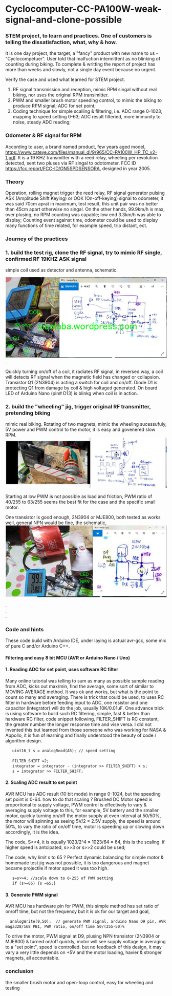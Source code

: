 # Cyclocomputer-CC-PA100W-weak-signal-and-clone-possible
### STEM project, to learn and practices.  One of customers is telling the dissatisfaction, what, why & how.  
  
It is one day project, the target, a "fancy" product with new name to us - "Cyclocompetuer". User told that malfuction intermittent as no blinking of counting during biking. To complete & writting the report of project has more than weeks and slowly, not a single day event because no urgent.  

Verify the case and used what learned for STEM project.  
  
1) RF signal transmission and reception, mimic RPM singal without real biking, nor uses the original RPM transimitter.  
2) PWM and smaller brush motor speeding control, to mimic the biking to produce RPM signal; ADC for set point;  
3) Coding technique for simple scalling & filtering, i.e. ADC range 0-1023, mapping to speed setting 0-63; ADC result filteried, more immunity to noise, steady ADC reading;  

### Odometer & RF signal for RPM
According to user, a brand named product, few years aged model, https://www.cateye.com/files/manual_dl/9/965/CC-PA100W_HP_TC_v2-1.pdf. It is a 19 KHZ transmitter with a reed relay, wheeling per revolution detected, sent two pluses via RF singal to odotometer. FCC ID https://fcc.report/FCC-ID/ON5SPDSENSORA, designed in year 2005.  

### Theory
Operation, rolling magnet trigger the reed relay, RF signal generator pulsing ASK (Amplitude Shift Keying) or OOK (On-off-keying) signal to odometer, it was said 70cm aprat in maximum, test result, this unit pair was no better than 45cm apart otherwise no singal. On the other hands, 99.9km/h is max, over plusing, no RPM counting was capable; low end 3.3km/h was able to display; Counting event against time, odometer could be used to display many functions of time related, for example speed, trip distant, ect.  
  
  
### Journey of the practices  
###    1. build the test rig, clone the RF signal, try to mimic RF single, confirmed RF 19KHZ ASK signal
simple coil used as detector and antenna, schematic.  

![mimic_19KHZ_OOK.jpg](mimic_19KHZ_OOK.jpg)  
.  

Quickly turning on/off of a coil, it radiates RF signal, in reversed way, a coil will detects RF signal when the magnetic field has changed or collapsion. Transistor Q1 (2N3904) is acting a switch for coil and on/off. Diode D1 is protecting Q1 from damage by coil & high voltaged generated. On board LED of Arduino Nano (pin# D13) is blinkg when coil is in action.


###    2. build the "wheeling" jig, trigger original RF transmitter, pretending biking  
mimic real biking. Rotating of two magnets, mimic the wheeling sucessufuly, 5V power and PWM control to the motor, it is easy and govenered slow RPM.  
![mimic_biking.JPG](mimic_biking.JPG)

Starting at low PWM is not possible as load and friction, PWM ratio of 40/255 to 63/255 seems the best fit for the case and the specific small motor.

One transistor is good enough, 2N3904 or MJE800, both tested as works well, general NPN would be fine, the schematic,  
![motor_driver.jpg](motor_driver.jpg)  



.  
.  
.  
### Code and hints
These code build with Arduino IDE, under laying is actual avr-gcc, some mix of pure C and/or Arduino C++.

#### Filtering and easy 8 bit MCU (AVR or Arduino Nano / Uno)  
####   1. Reading ADC for set point, uses software RC filter
Many online tutorial was telling to sum as many as possible sample reading from ADC, kicks out max/min, find the average, some sort of similar to MOVING AVERAGE method. It was ok and works, but what is the point to count so many and averaging. There is trick that could be used, to uses RC filter in hardware before feeding input to ADC, one resistor and one capacitor (integrator) will do the job, usually 10K/0.01uF. One advance trick is using software to build such RC filtering, simple, fast & better than hardware RC filter, code snippet following, FILTER_SHIFT is RC constant, the greater number the longer response time and vise versa. I did not invented this but learned from those someone who was working for NASA & Appollo, it is fun of learning and finally understood the beauty of code / algorithm design.
```  
   uint16_t s = analogRead(A5); // speed setting  
   
   FILTER_SHIFT =2;  
   integrator = integrator - (integrator >> FILTER_SHIFT) + s;  
   s = integrator >> FILTER_SHIFT;  

```  

####   2. Scaling ADC result to set point
AVR MCU has ADC result (10 bit mode) in range 0-1024, but the speeding set point is 0-64. how to do that scaling ?
Brushed DC Motor speed is proportional to supply voltage, PWM control is effectively to vary & averaging supply voltage to this, for example, 5V battery and the smaller motor, quickly turning on/off the motor supply at even interval at 50/50%, the motor will spinning as seeing 5V/2 = 2.5V supply, the speed is around 50%, to vary the ratio of on/off time, motor is speeding up or slowing down accordingly, it is the idea.  

The code, S>>4, it is equally 1023/2^4 = 1023/64 = 64, this is the scaling. if higher speed is antcipated, s>>3 or s>>2 could be used;  

The code, why limit s to 65 ? Perfect dynamic balancing for simple motor & homemade test jig was not possible, it is too dangerous and magnet became projectile if motor speed it was too high.  


```  
   s=s>>4; //scale down to 0-255 of PWM setting
   if (s>=65) {s =65;}
```  

####   3. Generate PWM signal  
AVR MCU has hardware pin for PWM, this simple method has set ratio of on/off time, but not the frequency but it is ok for our target and goal,
```  
  analogWrite(9,50);  // generate PWM signal, arduino Nano D9 pin, AVR maga328/168 PB1, PWM ratio, on/off time 50/(255-50)%  
```  

To drive the motor, PWM signal at D9, plusing NPN transistor (2N3904 or MJE800) & turned on/off quickly, motor will see supply voltage in averaging to a "set point", speed is controlled. but no feedback of this design, it may vary a very little depends on +5V and the motor loading, havier & stronger magnets, all accountable.

### conclusion
the smaller brush motor and open-loop control, easy for wheeling and testing
